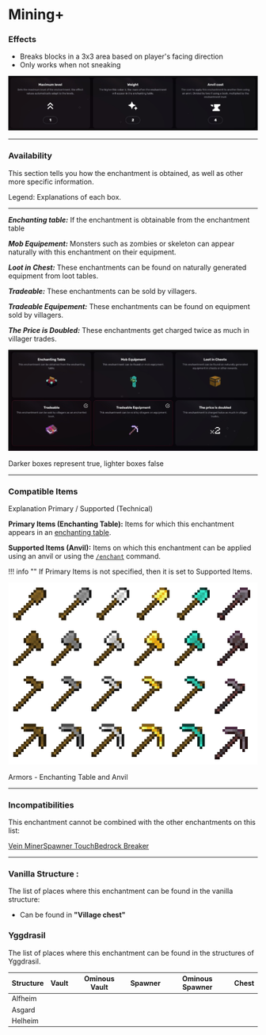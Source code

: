 # Mining+
### Effects
*   Breaks blocks in a 3x3 area based on player's facing direction
*   Only works when not sneaking

![](/images/voxel/enchantment/tools-enchantment/image_1756618421225_108.png)

* * *

### Availability

This section tells you how the enchantment is obtained, as well as other more specific information.

Legend: Explanations of each box.[](#legend-explanations-of-each-box)

* * *

_**Enchanting table:**_ If the enchantment is obtainable from the enchantment table

_**Mob Equipement:**_ Monsters such as zombies or skeleton can appear naturally with this enchantment on their equipment.

_**Loot in Chest:**_ These enchantments can be found on naturally generated equipment from loot tables.

_**Tradeable:**_ These enchantments can be sold by villagers.

_**Tradeable Equipement:**_ These enchantments can be found on equipment sold by villagers.

_**The Price is Doubled:**_ These enchantments get charged twice as much in villager trades.

![](/images/voxel/enchantment/tools-enchantment/image_1756618421225_752.png)

Darker boxes represent true, lighter boxes false

* * *

### Compatible Items
Explanation Primary / Supported (Technical)[](#explanation-primary-supported-technical)

**Primary Items (Enchanting Table):** Items for which this enchantment appears in an [enchanting table](https://minecraft.wiki/w/Enchanting_table).

**Supported Items (Anvil):** Items on which this enchantment can be applied using an anvil or using the [`/enchant`](https://minecraft.wiki/w/Commands/enchant) command.

!!! info ""
    If Primary Items is not specified, then it is set to Supported Items.

![](/images/voxel/enchantment/tools-enchantment/image_1756618421225_78.png)

Armors - Enchanting Table and Anvil

* * *

### Incompatibilities

This enchantment cannot be combined with the other enchantments on this list:

[Vein Miner](/external/neoenchants/enchantment/tools-enchantment/vein-miner)[Spawner Touch](/external/neoenchants/enchantment/tools-enchantment/spawner-touch)[Bedrock Breaker](/external/neoenchants/enchantment/tools-enchantment/bedrock-breaker)

* * *

### Vanilla Structure :

The list of places where this enchantment can be found in the vanilla structure:

*   Can be found in **"Village chest"**
### Yggdrasil

The list of places where this enchantment can be found in the structures of Yggdrasil.

| Structure | Vault | Ominous Vault | Spawner | Ominous Spawner | Chest |
| --- | --- | --- | --- | --- | --- |
| Alfheim |  |  |  |  |  |
| Asgard |  |  |  |  |  |
| Helheim |  |  |  |  |  |
